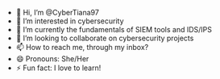 - 👋 Hi, I’m @CyberTiana97
- 👀 I’m interested in cybersecurity 
- 🌱 I’m currently the fundamentals of SIEM tools and IDS/IPS
- 💞️ I’m looking to collaborate on cybersecurity projects
- 📫 How to reach me, through my inbox?
- 😄 Pronouns: She/Her
- ⚡ Fun fact: I love to learn! 

<!---
CyberTiana97/CyberTiana97 is a ✨ special ✨ repository because its `README.md` (this file) appears on your GitHub profile.
You can click the Preview link to take a look at your changes.
--->
